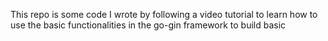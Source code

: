 This repo is some code I wrote by following a video tutorial to learn how to use the basic functionalities in the go-gin framework to build basic 